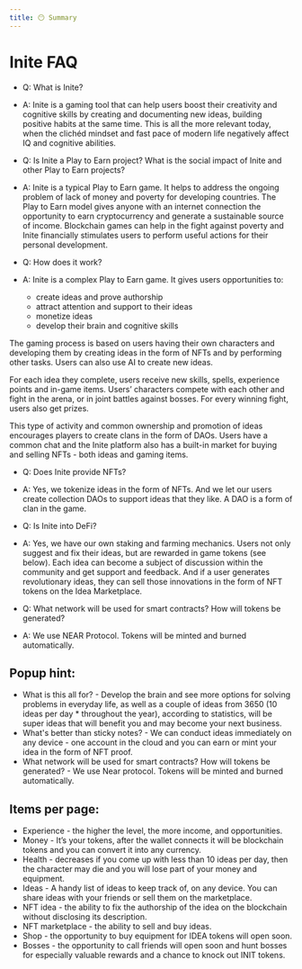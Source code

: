 ```yaml
---
title: 😶 Summary
---
```


# Inite FAQ

- Q: What is Inite? 
- A: Inite is a gaming tool that can help users boost their creativity and cognitive skills by creating and documenting new ideas, building positive habits at the same time. This is all the more relevant today, when the clichéd mindset and fast pace of modern life negatively affect IQ and cognitive abilities. 
 
- Q: Is Inite a Play to Earn project? What is the social impact of Inite and other Play to Earn projects?
- A: Inite is a typical Play to Earn game. It helps to address the ongoing problem of lack of money and poverty for developing countries. The Play to Earn model gives anyone with an internet connection the opportunity to earn cryptocurrency and generate a sustainable source of income. Blockchain games can help in the fight against poverty and Inite financially stimulates users to perform useful actions for their personal development.

- Q: How does it work? 
- A: Inite is a complex Play to Earn game. It gives users opportunities to:
 
  - create ideas and prove authorship
  - attract attention and support to their ideas
  - monetize ideas
  - develop their brain and cognitive skills

The gaming process is based on users having their own characters and developing them by creating ideas in the form of NFTs and by performing other tasks. Users can also use AI to create new ideas.

For each idea they complete, users receive new skills, spells, experience points and in-game items. Users’ characters compete with each other and fight in the arena, or in joint battles against bosses. For every winning fight, users also get prizes.

This type of activity and common ownership and promotion of ideas encourages players to create clans in the form of DAOs. Users have a common chat and the Inite platform also has a built-in market for buying and selling NFTs - both ideas and gaming items.


- Q: Does Inite provide NFTs? 
- A: Yes, we tokenize ideas in the form of NFTs. And we let our users create collection DAOs to support ideas that they like. A DAO is a form of clan in the game.

- Q: Is Inite into DeFi? 
- A: Yes, we have our own staking and farming mechanics. Users not only suggest and fix their ideas, but are rewarded in game tokens (see below). Each idea can become a subject of discussion within the community and get support and feedback. And if a user generates revolutionary ideas, they can sell those innovations in the form of NFT tokens on the Idea Marketplace.  

- Q: What network will be used for smart contracts? How will tokens be generated?
- A: We use NEAR Protocol. Tokens will be minted and burned automatically.


## Popup hint:
- What is this all for? - Develop the brain and see more options for solving problems in everyday life, as well as a couple of ideas from 3650 (10 ideas per day * throughout the year), according to statistics, will be super ideas that will benefit you and may become your next business.
- What's better than sticky notes? - We can conduct ideas immediately on any device - one account in the cloud and you can earn or mint your idea in the form of NFT proof.
- What network will be used for smart contracts? How will tokens be generated? - We use Near protocol. Tokens will be minted and burned automatically.
## Items per page:
- Experience - the higher the level, the more income, and opportunities.
- Money - It’s your tokens, after the wallet connects it will be blockchain tokens and you can convert it into any currency.
- Health - decreases if you come up with less than 10 ideas per day, then the character may die and you will lose part of your money and equipment.
- Ideas - A handy list of ideas to keep track of, on any device. You can share ideas with your friends or sell them on the marketplace.
- NFT idea - the ability to fix the authorship of the idea on the blockchain without disclosing its description.
- NFT marketplace - the ability to sell and buy ideas.
- Shop - the opportunity to buy equipment for IDEA tokens will open soon.
- Bosses - the opportunity to call friends will open soon and hunt bosses for especially valuable rewards and a chance to knock out INIT tokens.

